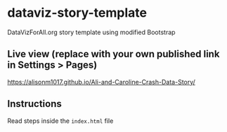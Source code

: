 # dataviz-story-template
DataVizForAll.org story template using modified Bootstrap

## Live view (replace with your own published link in Settings > Pages)
https://alisonm1017.github.io/Ali-and-Caroline-Crash-Data-Story/

## Instructions
Read steps inside the `index.html` file

